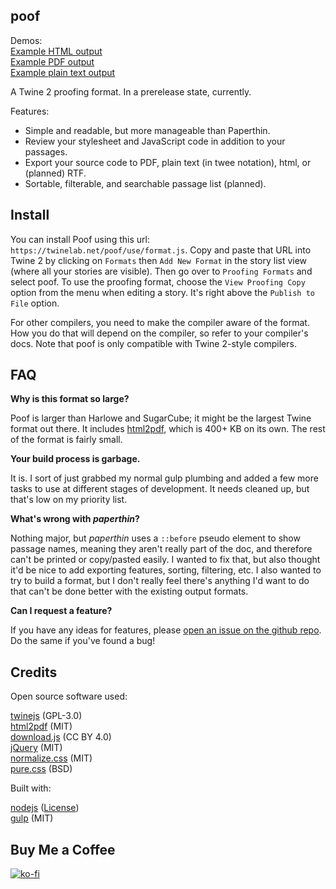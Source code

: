 ## poof

Demos:  
[Example HTML output](http://twinelab.net/poof/demo/)  
[Example PDF output](http://twinelab.net/poof/demo/poof.pdf)  
[Example plain text output](http://twinelab.net/poof/demo/poof.txt)

A Twine 2 proofing format. In a prerelease state, currently.

Features:  
- Simple and readable, but more manageable than Paperthin.  
- Review your stylesheet and JavaScript code in addition to your passages.  
- Export your source code to PDF, plain text (in twee notation), html, or (planned) RTF.  
- Sortable, filterable, and searchable passage list (planned).

## Install

You can install Poof using this url: `https://twinelab.net/poof/use/format.js`. Copy and paste that URL into Twine 2 by clicking on `Formats` then `Add New Format` in the story list view (where all your stories are visible). Then go over to `Proofing Formats` and select poof. To use the proofing format, choose the `View Proofing Copy` option from the menu when editing a story. It's right above the `Publish to File` option.

For other compilers, you need to make the compiler aware of the format. How you do that will depend on the compiler, so refer to your compiler's docs. Note that poof is only compatible with Twine 2-style compilers.

## FAQ

**Why is this format so large?**

Poof is larger than Harlowe and SugarCube; it might be the largest Twine format out there. It includes [html2pdf](https://github.com/eKoopmans/html2pdf), which is 400+ KB on its own. The rest of the format is fairly small.

**Your build process is garbage.**

It is. I sort of just grabbed my normal gulp plumbing and added a few more tasks to use at different stages of development. It needs cleaned up, but that's low on my priority list.

**What's wrong with *paperthin*?**

Nothing major, but *paperthin* uses a `::before` pseudo element to show passage names, meaning they aren't really part of the doc, and therefore can't be printed or copy/pasted easily. I wanted to fix that, but also thought it'd be nice to add exporting features, sorting, filtering, etc. I also wanted to try to build a format, but I don't really feel there's anything I'd want to do that can't be done better with the existing output formats.

**Can I request a feature?**

If you have any ideas for features, please [open an issue on the github repo](https://github.com/ChapelR/poof/issues/new). Do the same if you've found a bug!

## Credits 

Open source software used:

[twinejs](http://twinery.org/) (GPL-3.0)  
[html2pdf](https://github.com/eKoopmans/html2pdf) (MIT)  
[download.js](http://danml.com/download.html) (CC BY 4.0)  
[jQuery](https://jquery.com/) (MIT)  
[normalize.css](https://necolas.github.io/normalize.css/) (MIT)  
[pure.css](https://purecss.io/) (BSD)

Built with:

[nodejs](https://nodejs.org/en/) ([License](https://raw.githubusercontent.com/nodejs/node/master/LICENSE))  
[gulp](https://gulpjs.com/) (MIT)

## Buy Me a Coffee

[![ko-fi](https://www.ko-fi.com/img/donate_sm.png)](https://ko-fi.com/F1F8IC35)